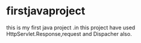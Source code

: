 # firstjavaproject
this is my first java project .in this project have used HttpServlet.Response,request and Dispacher also.
